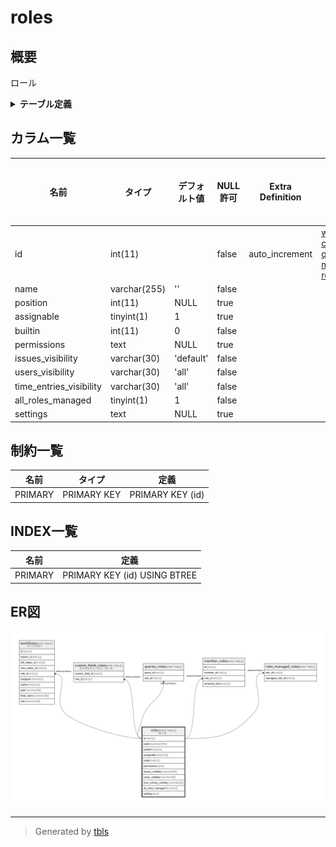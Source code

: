 # roles

## 概要

ロール

<details>
<summary><strong>テーブル定義</strong></summary>

```sql
CREATE TABLE `roles` (
  `id` int(11) NOT NULL AUTO_INCREMENT,
  `name` varchar(255) NOT NULL DEFAULT '',
  `position` int(11) DEFAULT NULL,
  `assignable` tinyint(1) DEFAULT 1,
  `builtin` int(11) NOT NULL DEFAULT 0,
  `permissions` text DEFAULT NULL,
  `issues_visibility` varchar(30) NOT NULL DEFAULT 'default',
  `users_visibility` varchar(30) NOT NULL DEFAULT 'all',
  `time_entries_visibility` varchar(30) NOT NULL DEFAULT 'all',
  `all_roles_managed` tinyint(1) NOT NULL DEFAULT 1,
  `settings` text DEFAULT NULL,
  PRIMARY KEY (`id`)
) ENGINE=InnoDB AUTO_INCREMENT=[Redacted by tbls] DEFAULT CHARSET=utf8mb4
```

</details>

## カラム一覧

| 名前                      | タイプ          | デフォルト値       | NULL許可   | Extra Definition | 子テーブル                                                                                                                                                                                   | 親テーブル      | コメント     |
| ----------------------- | ------------ | ------------ | -------- | ---------------- | --------------------------------------------------------------------------------------------------------------------------------------------------------------------------------------- | ---------- | -------- |
| id                      | int(11)      |              | false    | auto_increment   | [workflows](workflows.md) [custom_fields_roles](custom_fields_roles.md) [queries_roles](queries_roles.md) [member_roles](member_roles.md) [roles_managed_roles](roles_managed_roles.md) |            |          |
| name                    | varchar(255) | ''           | false    |                  |                                                                                                                                                                                         |            |          |
| position                | int(11)      | NULL         | true     |                  |                                                                                                                                                                                         |            |          |
| assignable              | tinyint(1)   | 1            | true     |                  |                                                                                                                                                                                         |            |          |
| builtin                 | int(11)      | 0            | false    |                  |                                                                                                                                                                                         |            |          |
| permissions             | text         | NULL         | true     |                  |                                                                                                                                                                                         |            |          |
| issues_visibility       | varchar(30)  | 'default'    | false    |                  |                                                                                                                                                                                         |            |          |
| users_visibility        | varchar(30)  | 'all'        | false    |                  |                                                                                                                                                                                         |            |          |
| time_entries_visibility | varchar(30)  | 'all'        | false    |                  |                                                                                                                                                                                         |            |          |
| all_roles_managed       | tinyint(1)   | 1            | false    |                  |                                                                                                                                                                                         |            |          |
| settings                | text         | NULL         | true     |                  |                                                                                                                                                                                         |            |          |

## 制約一覧

| 名前      | タイプ         | 定義               |
| ------- | ----------- | ---------------- |
| PRIMARY | PRIMARY KEY | PRIMARY KEY (id) |

## INDEX一覧

| 名前      | 定義                           |
| ------- | ---------------------------- |
| PRIMARY | PRIMARY KEY (id) USING BTREE |

## ER図

![er](roles.svg)

---

> Generated by [tbls](https://github.com/k1LoW/tbls)
